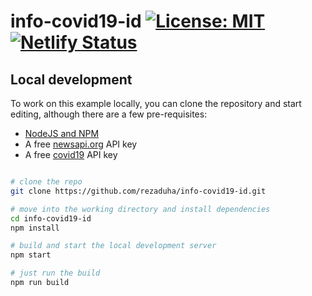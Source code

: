 # info-covid19-id [![License: MIT](https://badgen.net/badge/license/MIT/blue)](https://opensource.org/licenses/MIT) [![Netlify Status](https://api.netlify.com/api/v1/badges/5779b3f7-d450-420b-8141-a2ccab510b70/deploy-status)](https://app.netlify.com/sites/info-covid-19/deploys)

## Local development

To work on this example locally, you can clone the repository and start editing, although there are a few pre-requisites:

- [NodeJS and NPM](https://nodejs.org/)
- A free [newsapi.org](https://newsapi.org/) API key
- A free [covid19](https://api.kawalcorona.com/) API key

```bash

# clone the repo
git clone https://github.com/rezaduha/info-covid19-id.git

# move into the working directory and install dependencies
cd info-covid19-id
npm install

# build and start the local development server
npm start

# just run the build
npm run build

```
